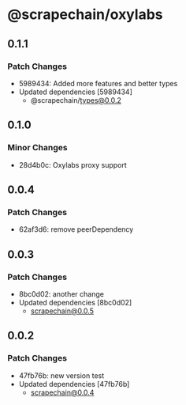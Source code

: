 # @scrapechain/oxylabs

## 0.1.1

### Patch Changes

- 5989434: Added more features and better types
- Updated dependencies [5989434]
  - @scrapechain/types@0.0.2

## 0.1.0

### Minor Changes

- 28d4b0c: Oxylabs proxy support

## 0.0.4

### Patch Changes

- 62af3d6: remove peerDependency

## 0.0.3

### Patch Changes

- 8bc0d02: another change
- Updated dependencies [8bc0d02]
  - scrapechain@0.0.5

## 0.0.2

### Patch Changes

- 47fb76b: new version test
- Updated dependencies [47fb76b]
  - scrapechain@0.0.4
